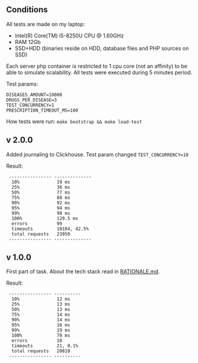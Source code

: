## Conditions

All tests are made on my laptop:
* Intel(R) Core(TM) i5-8250U CPU @ 1.60GHz
* RAM 12Gb
* SSD+HDD (binaries reside on HDD, database files and PHP sources on SSD)
 
Each server php container is restricted to 1 cpu core (not an affinity) 
to be able to simulate scalability.
All tests were executed during 5 minutes period.

Test params:
```
DISEASES_AMOUNT=10000
DRUGS_PER_DISEASE=3
TEST_CONCURRENCY=1
PRESCRIPTION_TIMEOUT_MS=100
```

How tests were run: `make bootstrap && make load-test`

## v 2.0.0

Added journaling to Clickhouse.
Test param changed ```TEST_CONCURRENCY=10```

Result:
```
 ---------------- -------------- 
  10%              19 ms         
  25%              36 ms         
  50%              77 ms         
  75%              88 ms         
  90%              92 ms         
  95%              94 ms         
  99%              98 ms         
  100%             129.5 ms      
  errors           99            
  timeouts         10184, 42.5%  
  total requests   23950         
 ---------------- -------------- 

```

## v 1.0.0

First part of task.
About the tech stack read in [RATIONALE.md](RATIONALE.md).

Result:
```
 ---------------- ---------- 
  10%              12 ms     
  25%              13 ms     
  50%              13 ms     
  75%              14 ms     
  90%              14 ms     
  95%              16 ms     
  99%              19 ms     
  100%             78 ms     
  errors           18        
  timeouts         21, 0.1%  
  total requests   20810     
 ---------------- ---------- 

```
